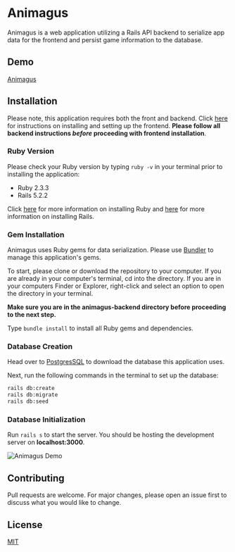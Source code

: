 # Animagus
Animagus is a web application utilizing a Rails API backend to serialize app data for the frontend and persist game information to the database.

## Demo
[Animagus](https://youtu.be/wRHNADaTdS0)

## Installation
Please note, this application requires both the front and backend. Click [here](https://github.com/canikwe/animagus-frontend) for instructions on installing and setting up the frontend. **Please follow all backend instructions _before_ proceeding with frontend installation**.

### Ruby Version
Please check your Ruby version by typing `ruby -v` in your terminal prior to installing the application:
* Ruby 2.3.3
* Rails 5.2.2

Click [here](https://www.ruby-lang.org/en/documentation/installation/) for more information on installing Ruby and [here](https://guides.rubyonrails.org/v5.0/getting_started.html#installing-rails) for more information on installing Rails.

### Gem Installation
Animagus uses Ruby gems for data serialization. Please use [Bundler](https://bundler.io/) to manage this application's gems.

To start, please clone or download the repository to your computer. If you are already in your computer's terminal, cd into the directory. If you are in your computers Finder or Explorer, right-click and select an option to open the directory in your terminal.

**Make sure you are in the animagus-backend directory before proceeding to the next step.**

Type `bundle install` to install all Ruby gems and dependencies.

### Database Creation
Head over to [PostgresSQL](https://www.postgresql.org/) to download the database this application uses.

Next, run the following commands in the terminal to set up the database:
```bash
rails db:create
rails db:migrate
rails db:seed
```

### Database Initialization
Run `rails s` to start the server. You should be hosting the development server on **localhost:3000**.

![Animagus Demo](https://media.giphy.com/media/mDSPCaFWgttmLZqc2f/giphy.gif)

## Contributing
Pull requests are welcome. For major changes, please open an issue first to discuss what you would like to change.

## License
[MIT](https://choosealicense.com/licenses/mit/)
